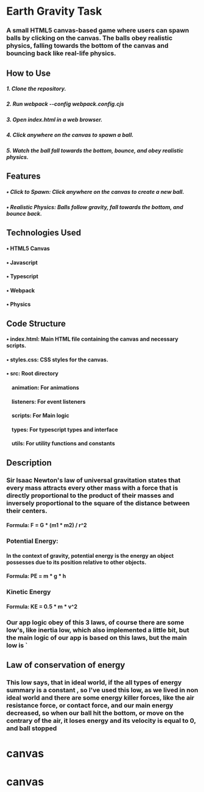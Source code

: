 # Earth Gravity Task
### A small HTML5 canvas-based game where users can spawn balls by clicking on the canvas. The balls obey realistic physics, falling towards the bottom of the canvas and bouncing back like real-life physics.

## How to Use
##### 1. Clone the repository.
##### 2. Run webpack --config webpack.config.cjs
##### 3. Open index.html in a web browser.
##### 4. Click anywhere on the canvas to spawn a ball.
##### 5. Watch the ball fall towards the bottom, bounce, and obey realistic physics. 

## Features
##### &bull; Click to Spawn: Click anywhere on the canvas to create a new ball.
##### &bull; Realistic Physics: Balls follow gravity, fall towards the bottom, and bounce back.

## Technologies Used
#### &bull; HTML5 Canvas
#### &bull; Javascript
#### &bull; Typescript
#### &bull; Webpack
#### &bull; Physics

## Code Structure
#### &bull; index.html: Main HTML file containing the canvas and necessary scripts.
#### &bull; styles.css: CSS styles for the canvas.
#### &bull; src: Root directory

#### &emsp;animation: For animations
#### &emsp;listeners: For event listeners
#### &emsp;scripts: For Main logic
#### &emsp;types: For typescript types and interface
#### &emsp;utils: For utility functions and constants

## Description

### Sir Isaac Newton's law of universal gravitation states that every mass attracts every other mass with a force that is directly proportional to the product of their masses and inversely proportional to the square of the distance between their centers.
#### Formula: F = G * (m1 * m2) / r^2

### Potential Energy:
#### In the context of gravity, potential energy is the energy an object possesses due to its position relative to other objects.
#### Formula: PE = m * g * h

### Kinetic Energy
#### Formula: KE = 0.5 * m * v^2

### Our app logic obey of this 3 laws, of course there are some low's, like inertia low, which also implemented a little bit, but the main logic of our app is based on this laws, but the main low is `
## Law of conservation of energy
### This low says, that in ideal world, if the all types of energy summary is a constant , so I've used this low, as we lived in non ideal world and there are some energy killer forces, like the air resistance force, or contact force, and our main energy decreased, so when our ball hit the bottom, or move on the contrary of the air, it loses energy and its velocity is equal to 0, and ball stopped 





# canvas
# canvas
